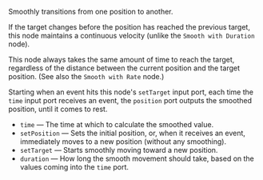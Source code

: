 Smoothly transitions from one position to another. 

If the target changes before the position has reached the previous target, this node maintains a continuous velocity (unlike the `Smooth with Duration` node).

This node always takes the same amount of time to reach the target, regardless of the distance between the current position and the target position.  (See also the `Smooth with Rate` node.)

Starting when an event hits this node's `setTarget` input port, each time the `time` input port receives an event, the `position` port outputs the smoothed position, until it comes to rest.

   - `time` — The time at which to calculate the smoothed value.
   - `setPosition` — Sets the initial position, or, when it receives an event, immediately moves to a new position (without any smoothing).
   - `setTarget` — Starts smoothly moving toward a new position.
   - `duration` — How long the smooth movement should take, based on the values coming into the `time` port.
